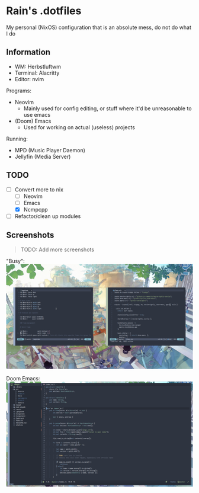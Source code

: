 # Rain's .dotfiles

My personal (NixOS) configuration that is an absolute mess, do not do what I do

Information
-----------

- WM: Herbstluftwm
- Terminal: Alacritty
- Editor: nvim

Programs:
- Neovim
  - Mainly used for config editing, or stuff where it'd be unreasonable to use emacs
- (Doom) Emacs
  - Used for working on actual (useless) projects

Running:
- MPD (Music Player Daemon)
- Jellyfin (Media Server)

TODO
----
- [ ] Convert more to nix
  - [ ] Neovim
  - [ ] Emacs
  - [X] Ncmpcpp
- [ ] Refactor/clean up modules

Screenshots
-----------
> TODO: Add more screenshots

"Busy":
![fake_busy](./screenshots/fake_busy.png)

Doom Emacs:
![doom_emacs](./screenshots/doom_emacs.png)
